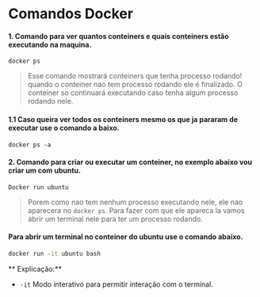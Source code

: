 # Comandos Docker 

#### 1. Comando para ver quantos conteiners e quais conteiners estão executando na maquina.

```
docker ps
```
> Esse comando mostrará conteiners que tenha processo rodando! quando o conteiner nao tem processo rodando ele é finalizado.
> O conteiner so continuará executando caso tenha algum processo rodando nele.

#### 1.1 Caso queira ver todos os conteiners mesmo os que ja pararam de executar use o comando a baixo.

```
docker ps -a
```
#### 2. Comando para criar ou executar um conteiner, no exemplo abaixo vou criar um com ubuntu.

```
Docker run ubuntu
```
> Porem como nao tem nenhum processo executando nele, ele nao aparecera no `docker ps`.
> Para fazer com que ele apareca la vamos abrir um terminal nele para ter um processo rodando.

#### Para abrir um terminal no conteiner do ubuntu use o comando abaixo.

```bash
docker run -it ubuntu bash
```
** Explicação:**

-  `-it` Modo interativo para permitir interação com o terminal.
